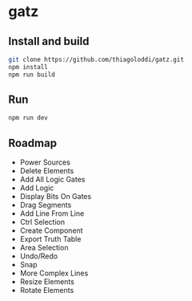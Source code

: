 # gatz


## Install and build

```bash
git clone https://github.com/thiagoloddi/gatz.git
npm install
npm run build
```

## Run
```bash
npm run dev
```

## Roadmap
- Power Sources
- Delete Elements
- Add All Logic Gates
- Add Logic
- Display Bits On Gates
- Drag Segments
- Add Line From Line
- Ctrl Selection
- Create Component
- Export Truth Table
- Area Selection
- Undo/Redo
- Snap
- More Complex Lines
- Resize Elements
- Rotate Elements
